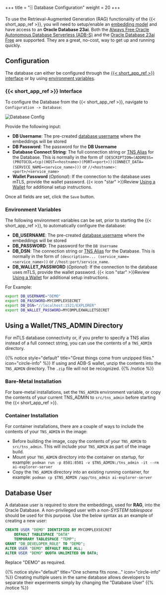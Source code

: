 +++
title = "🗄️ Database Configuration"
weight = 20
+++

<!--
Copyright (c) 2024, 2025, Oracle and/or its affiliates.
Licensed under the Universal Permissive License v1.0 as shown at http://oss.oracle.com/licenses/upl.

spell-checker: ignore tablespace mycomplexsecret mycomplexwalletsecret 
-->

To use the Retrieval-Augmented Generation (RAG) functionality of the {{< short_app_ref >}}, you will need to setup/enable an [embedding model](../model_config) and have access to an **Oracle Database 23ai**. Both the [Always Free Oracle Autonomous Database Serverless (ADB-S)](https://docs.oracle.com/en/cloud/paas/autonomous-database/serverless/adbsb/autonomous-always-free.html) and the [Oracle Database 23ai Free](https://www.oracle.com/uk/database/free/get-started/) are supported. They are a great, no-cost, way to get up and running quickly.

## Configuration

The database can either be configured through the [{{< short_app_ref >}} interface](#-short_app_ref--interface) or by using [environment variables](#environment-variables).

### {{< short_app_ref >}} Interface

To configure the Database from the {{< short_app_ref >}}, navigate to `Configuration -> Database`:

![Database Config](../images/database_config.png)

Provide the following input:

- **DB Username**: The pre-created [database username](#database-user) where the embeddings will be stored
- **DB Password**: The password for the **DB Username**
- **Database Connect String**: The full connection string or [TNS Alias](#using-a-wallettns_admin-directory) for the Database. 
    This is normally in the form of 
    `
    (DESCRIPTION=(ADDRESS=(PROTOCOL=tcp)(HOST=<hostname>)(PORT=<port>))(CONNECT_DATA=(SERVICE_NAME=<service_name>)))
    ` 
    or 
    `
    //<hostname>:<port>/<service_name>
    `
- **Wallet Password** (_Optional_): If the connection to the database uses mTLS, provide the wallet password. {{< icon "star" >}}Review [Using a Wallet](#using-a-wallettns_admin-directory) for additional setup instructions.

Once all fields are set, click the `Save` button.

### Environment Variables

The following environment variables can be set, prior to starting the {{< short_app_ref >}}, to automatically configure the database:

- **DB_USERNAME**: The pre-created [database username](#database-user) where the embeddings will be stored
- **DB_PASSWORD**: The password for the `DB Username`
- **DB_DSN**: The connection string or [TNS Alias](#using-a-wallettns_admin-directory) for the Database. This is normally in the form of `(description=... (service_name=<service_name>))` or `//host:port/service_name`.
- **DB_WALLET_PASSWORD** (_Optional_): If the connection to the database uses mTLS, provide the wallet password. {{< icon "star" >}}Review [Using a Wallet](#using-a-wallettns_admin-directory) for additional setup instructions.

For Example:

```bash
export DB_USERNAME="DEMO"
export DB_PASSWORD=MYCOMPLEXSECRET
export DB_DSN="//localhost:1521/EXPLORER"
export DB_WALLET_PASSWORD=MYCOMPLEXWALLETSECRET
```

## Using a Wallet/TNS_ADMIN Directory

For mTLS database connectivity or, if you prefer to specify a TNS alias instead of a full connect string, you can use the contents of a `TNS_ADMIN` directory.

{{% notice style="default" title="Great things come from unzipped files." icon="circle-info" %}}
If using and ADB-S wallet, unzip the contents into the `TNS_ADMIN` directory. The `.zip` file will not be recognized.
{{% /notice %}}


### Bare-Metal Installation

For bare-metal installations, set the `TNS_ADMIN` environment variable, or copy the contents of your current TNS_ADMIN to `src/tns_admin` before starting the {{< short_app_ref >}}.

### Container Installation

For container installations, there are a couple of ways to include the contents of your `TNS_ADMIN` in the image:

- Before building the image, copy the contents of your `TNS_ADMIN` to `src/tns_admin`. This will include your `TNS_ADMIN` as part of the image build.
- Mount your `TNS_ADMIN` directory into the container on startup, for example: `podman run -p 8501:8501 -v $TNS_ADMIN:/tns_admin -it --rm ai-explorer-server`
- Copy the `TNS_ADMIN` directory into an existing running container, for example: `podman cp $TNS_ADMIN /app/tns_admin ai-explorer-server`

## Database User

A database user is required to store the embeddings, used for **RAG**, into the Oracle Database. A non-privileged user with a *non-SYSTEM tablespace* should be used for this purpose.  Use the below syntax as an example of creating a new user:

```sql
CREATE USER "DEMO" IDENTIFIED BY MYCOMPLEXSECRET
    DEFAULT TABLESPACE "DATA"
    TEMPORARY TABLESPACE "TEMP";
GRANT "DB_DEVELOPER_ROLE" TO "DEMO";
ALTER USER "DEMO" DEFAULT ROLE ALL;
ALTER USER "DEMO" QUOTA UNLIMITED ON DATA;
```

Replace "DEMO" as required.

{{% notice style="default" title="One schema fits none..." icon="circle-info" %}}
Creating multiple users in the same database allows developers to separate their experiments simply by changing the "Database User"
{{% /notice %}}

